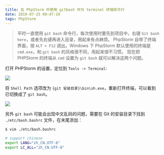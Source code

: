 ```yaml
---
title: 在 PhpStorm 中使用 gitbash 作为 terminal 终端命令行
date: 2019-07-25 09:47:19
tags: PhpStorm
---
```


> 平时一直使用 `git bash` 命令行，每次使用时要先到项目中，右键 `Git bash here`，或者先右键再进入目录，用起来有点麻烦。
> PhpStorm 自带了终端界面，按 `ALT + F12` 调出。Windows 下 PhpStorm 默认使用的终端是 `cmd.exe`，和 `git bash` 的风格很不同，用起来很不习惯。
> 现在把 PHPStorm 的终端从 `cmd` 设置为 `git bash` 就可以解决这两个问题。

<!-- more -->

打开 PHPStorm 的设置，定位到 `Tools -> Terminal`:

![](https://s2.ax1x.com/2019/07/25/eZ8ukV.png)

将 `Shell Path` 选项改为 `{git 安装目录}\bin\sh.exe`，重新打开终端，可以看到已切换成了 `git bash`。

![](https://s2.ax1x.com/2019/07/25/eZJ7F0.png)

另外 `git bash` 可能会出现中文乱码的问题，需要在 Git 的安装目录下找到 `./etc/bash.bashrc` 文件，在末尾添加：

```bash
$ vim ./etc/bash.bashrc

# support chinese
export LANG="zh_CN.UTF-8"
export LC_ALL="zh_CN.UTF-8"
```

